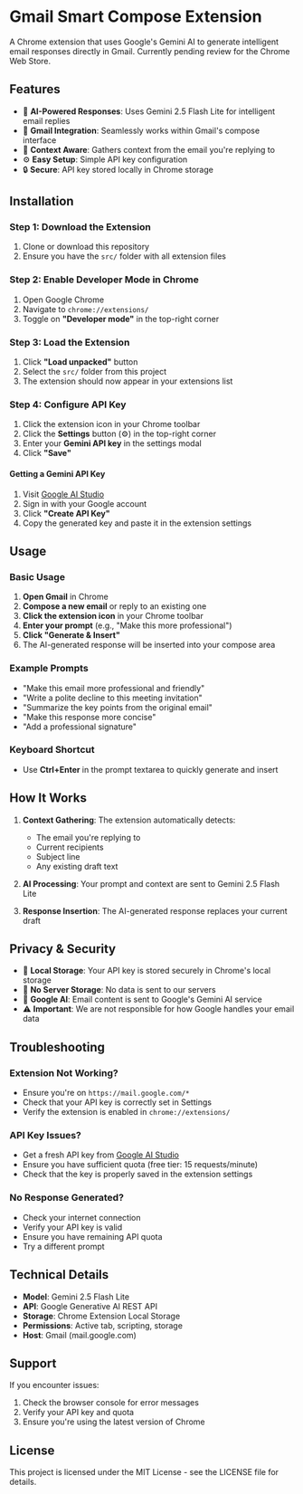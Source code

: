 # Gmail Smart Compose Extension

A Chrome extension that uses Google's Gemini AI to generate intelligent email responses directly in Gmail. Currently pending review for the Chrome Web Store. 

## Features

- 🤖 **AI-Powered Responses**: Uses Gemini 2.5 Flash Lite for intelligent email replies
- 📧 **Gmail Integration**: Seamlessly works within Gmail's compose interface
- 🎯 **Context Aware**: Gathers context from the email you're replying to
- ⚙️ **Easy Setup**: Simple API key configuration
- 🔒 **Secure**: API key stored locally in Chrome storage

## Installation

### Step 1: Download the Extension
1. Clone or download this repository
2. Ensure you have the `src/` folder with all extension files

### Step 2: Enable Developer Mode in Chrome
1. Open Google Chrome
2. Navigate to `chrome://extensions/`
3. Toggle on **"Developer mode"** in the top-right corner

### Step 3: Load the Extension
1. Click **"Load unpacked"** button
2. Select the `src/` folder from this project
3. The extension should now appear in your extensions list

### Step 4: Configure API Key
1. Click the extension icon in your Chrome toolbar
2. Click the **Settings** button (⚙️) in the top-right corner
3. Enter your **Gemini API key** in the settings modal
4. Click **"Save"**

#### Getting a Gemini API Key
1. Visit [Google AI Studio](https://makersuite.google.com/app/apikey)
2. Sign in with your Google account
3. Click **"Create API Key"**
4. Copy the generated key and paste it in the extension settings

## Usage

### Basic Usage
1. **Open Gmail** in Chrome
2. **Compose a new email** or reply to an existing one
3. **Click the extension icon** in your Chrome toolbar
4. **Enter your prompt** (e.g., "Make this more professional")
5. **Click "Generate & Insert"**
6. The AI-generated response will be inserted into your compose area

### Example Prompts
- "Make this email more professional and friendly"
- "Write a polite decline to this meeting invitation"
- "Summarize the key points from the original email"
- "Make this response more concise"
- "Add a professional signature"

### Keyboard Shortcut
- Use **Ctrl+Enter** in the prompt textarea to quickly generate and insert

## How It Works

1. **Context Gathering**: The extension automatically detects:
   - The email you're replying to
   - Current recipients
   - Subject line
   - Any existing draft text

2. **AI Processing**: Your prompt and context are sent to Gemini 2.5 Flash Lite

3. **Response Insertion**: The AI-generated response replaces your current draft

## Privacy & Security

- 🔐 **Local Storage**: Your API key is stored securely in Chrome's local storage
- 🚫 **No Server Storage**: No data is sent to our servers
- 📧 **Google AI**: Email content is sent to Google's Gemini AI service
- ⚠️ **Important**: We are not responsible for how Google handles your email data

## Troubleshooting

### Extension Not Working?
- Ensure you're on `https://mail.google.com/*`
- Check that your API key is correctly set in Settings
- Verify the extension is enabled in `chrome://extensions/`

### API Key Issues?
- Get a fresh API key from [Google AI Studio](https://makersuite.google.com/app/apikey)
- Ensure you have sufficient quota (free tier: 15 requests/minute)
- Check that the key is properly saved in the extension settings

### No Response Generated?
- Check your internet connection
- Verify your API key is valid
- Ensure you have remaining API quota
- Try a different prompt

## Technical Details

- **Model**: Gemini 2.5 Flash Lite
- **API**: Google Generative AI REST API
- **Storage**: Chrome Extension Local Storage
- **Permissions**: Active tab, scripting, storage
- **Host**: Gmail (mail.google.com)

## Support

If you encounter issues:
1. Check the browser console for error messages
2. Verify your API key and quota
3. Ensure you're using the latest version of Chrome

## License

This project is licensed under the MIT License - see the LICENSE file for details.